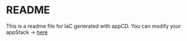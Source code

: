 # README
This is a readme file for IaC generated with appCD.
You can modify your appStack -> [here](http://cloud.stackgen.com/appstacks/aa9a5215-43b2-4265-ab88-8ed1ec86f777)
